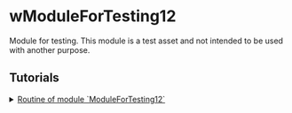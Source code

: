 # wModuleForTesting12

Module for testing. This module is a test asset and not intended to be used with another purpose.

## Tutorials

<details>
  <summary><a href="./ModuleForTesting12.md">
    Routine of module `ModuleForTesting12`
  </a></summary>
    How to use routine of the module.
</details>
